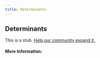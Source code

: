 ```yaml
---
title: Determinants
---
```


## Determinants

This is a stub. [Help our community expand it.](https://github.com/freeCodeCamp/guide-articles/tree/master/articles/Math/Linear-Algebra/Determinants/index.md)

<!-- The article goes here, in GitHub-flavored Markdown. Feel free to add YouTube videos, images, and CodePen/JSBin embeds  -->

#### More Information:
<!-- Please add any articles you think might be helpful to read before writing the article -->


